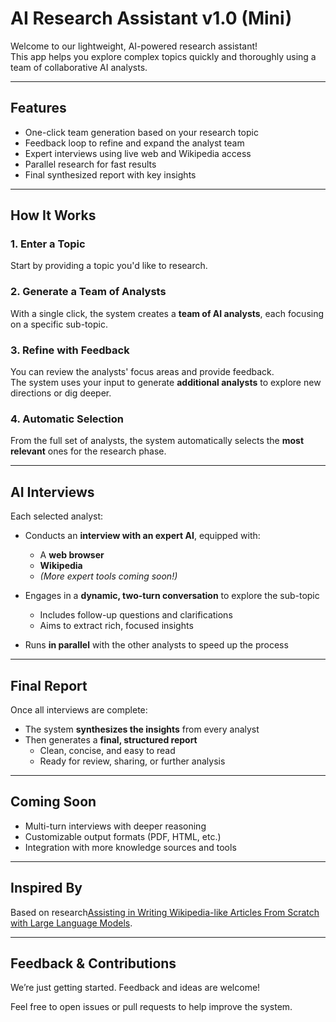 # AI Research Assistant v1.0 (Mini)

Welcome to our lightweight, AI-powered research assistant!  
This app helps you explore complex topics quickly and thoroughly using a team of collaborative AI analysts.

---

## Features

- One-click team generation based on your research topic
- Feedback loop to refine and expand the analyst team
- Expert interviews using live web and Wikipedia access
- Parallel research for fast results
- Final synthesized report with key insights

---

## How It Works

### 1. Enter a Topic
Start by providing a topic you'd like to research.

### 2. Generate a Team of Analysts
With a single click, the system creates a **team of AI analysts**, each focusing on a specific sub-topic.

### 3. Refine with Feedback
You can review the analysts' focus areas and provide feedback.  
The system uses your input to generate **additional analysts** to explore new directions or dig deeper.

### 4. Automatic Selection
From the full set of analysts, the system automatically selects the **most relevant** ones for the research phase.

---

## AI Interviews

Each selected analyst:

- Conducts an **interview with an expert AI**, equipped with:
  - A **web browser**
  - **Wikipedia**
  - _(More expert tools coming soon!)_

- Engages in a **dynamic, two-turn conversation** to explore the sub-topic
  - Includes follow-up questions and clarifications
  - Aims to extract rich, focused insights

- Runs **in parallel** with the other analysts to speed up the process

---

## Final Report

Once all interviews are complete:

- The system **synthesizes the insights** from every analyst
- Then generates a **final, structured report**  
  - Clean, concise, and easy to read  
  - Ready for review, sharing, or further analysis

---

## Coming Soon

- Multi-turn interviews with deeper reasoning
- Customizable output formats (PDF, HTML, etc.)
- Integration with more knowledge sources and tools

---

## Inspired By

Based on research[Assisting in Writing Wikipedia-like Articles From Scratch with Large Language Models](https://arxiv.org/abs/2402.14207).

---

## Feedback & Contributions

We’re just getting started. Feedback and ideas are welcome!

Feel free to open issues or pull requests to help improve the system.
